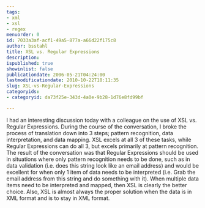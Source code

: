 ```yaml
---
tags:
- xml
- xsl
- regex
menuorder: 0
id: 7033a3af-acf1-49a5-877a-a66d22f175c8
author: bsstahl
title: XSL vs. Regular Expressions
description: 
ispublished: true
showinlist: false
publicationdate: 2006-05-21T04:24:00
lastmodificationdate: 2010-10-22T18:11:35
slug: XSL-vs-Regular-Expressions
categoryids:
- categoryid: da73f25e-343d-4a0e-9b28-1d76e8fd99bf

---
```


I had an interesting discussion today with a colleague on the use of XSL vs. Regular Expressions. During the course of the conversation, I broke the process of translation down into 3 steps; pattern recognition, data interpretation, and data mapping. XSL excels at all 3 of these tasks, while Regular Expressions can do all 3, but excels primarily at pattern recognition. The result of the conversation was that Regular Expressions should be used in situations where only pattern recognition needs to be done, such as in data validation (i.e. does this string look like an email address) and would be excellent for when only 1 item of data needs to be interpreted (i.e. Grab the email address from this string and do something with it). When multiple data items need to be interpreted and mapped, then XSL is clearly the better choice. Also, XSL is almost always the proper solution when the data is in XML format and is to stay in XML format.

